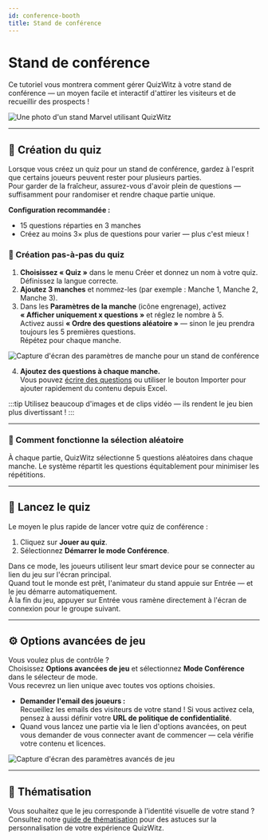 ```yaml
---
id: conference-booth
title: Stand de conférence
---
```


# Stand de conférence

Ce tutoriel vous montrera comment gérer QuizWitz à votre stand de conférence — un moyen facile et interactif d'attirer les visiteurs et de recueillir des prospects !

![Une photo d'un stand Marvel utilisant QuizWitz](/images/photos/marvel.jpg)

---

## 📝 Création du quiz

Lorsque vous créez un quiz pour un stand de conférence, gardez à l'esprit que certains joueurs peuvent rester pour plusieurs parties.\
Pour garder de la fraîcheur, assurez-vous d'avoir plein de questions — suffisamment pour randomiser et rendre chaque partie unique.

**Configuration recommandée :**

- 15 questions réparties en 3 manches
- Créez au moins 3× plus de questions pour varier — plus c'est mieux !

### 🎲 Création pas-à-pas du quiz

1. **Choisissez « Quiz »** dans le menu Créer et donnez un nom à votre quiz. Définissez la langue correcte.
2. **Ajoutez 3 manches** et nommez-les (par exemple : Manche 1, Manche 2, Manche 3).
3. Dans les **Paramètres de la manche** (icône engrenage), activez **« Afficher uniquement x questions »** et réglez le nombre à 5.\
  Activez aussi **« Ordre des questions aléatoire »** — sinon le jeu prendra toujours les 5 premières questions.\
  Répétez pour chaque manche.

![Capture d'écran des paramètres de manche pour un stand de conférence](/images/tutorials/conference/round_settings.png)

4. **Ajoutez des questions à chaque manche.**\
  Vous pouvez [écrire des questions](../editor/005-writing-questions.md) ou utiliser le bouton Importer pour ajouter rapidement du contenu depuis Excel.

:::tip
Utilisez beaucoup d'images et de clips vidéo — ils rendent le jeu bien plus divertissant !
:::

---

### 🔀 Comment fonctionne la sélection aléatoire

À chaque partie, QuizWitz sélectionne 5 questions aléatoires dans chaque manche. Le système répartit les questions équitablement pour minimiser les répétitions.

---

## 🚀 Lancez le quiz

Le moyen le plus rapide de lancer votre quiz de conférence :

1. Cliquez sur **Jouer au quiz**.
2. Sélectionnez **Démarrer le mode Conférence**.

Dans ce mode, les joueurs utilisent leur smart device pour se connecter au lien du jeu sur l'écran principal.\
Quand tout le monde est prêt, l'animateur du stand appuie sur Entrée — et le jeu démarre automatiquement.\
À la fin du jeu, appuyer sur Entrée vous ramène directement à l'écran de connexion pour le groupe suivant.

---

## ⚙️ Options avancées de jeu

Vous voulez plus de contrôle ?\
Choisissez **Options avancées de jeu** et sélectionnez **Mode Conférence** dans le sélecteur de mode.\
Vous recevrez un lien unique avec toutes vos options choisies.

- **Demander l'email des joueurs :**\
  Recueillez les emails des visiteurs de votre stand ! Si vous activez cela, pensez à aussi définir votre **URL de politique de confidentialité**.
- Quand vous lancez une partie via le lien d'options avancées, on peut vous demander de vous connecter avant de commencer — cela vérifie votre contenu et licences.

![Capture d'écran des paramètres avancés de jeu](/images/tutorials/conference/advanced_game_settings.png)

---

## 🎨 Thématisation

Vous souhaitez que le jeu corresponde à l'identité visuelle de votre stand ?\
Consultez notre [guide de thématisation](../advanced/011-emerald-theme.md) pour des astuces sur la personnalisation de votre expérience QuizWitz.

